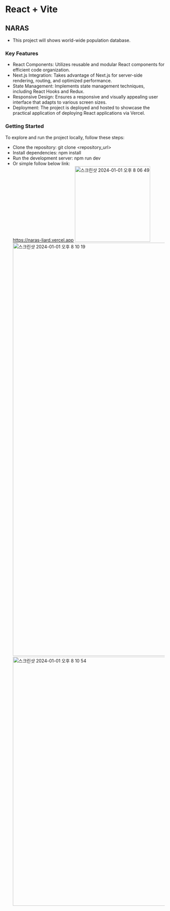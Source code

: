 # React + Vite

## NARAS

- This project will shows world-wide population database.

### Key Features

- React Components:
  Utilizes reusable and modular React components for efficient code organization.
- Next.js Integration:
  Takes advantage of Next.js for server-side rendering, routing, and optimized performance.
- State Management:
  Implements state management techniques, including React Hooks and Redux.
- Responsive Design:
  Ensures a responsive and visually appealing user interface that adapts to various screen sizes.
- Deployment:
  The project is deployed and hosted to showcase the practical application of deploying React applications via Vercel.

### Getting Started

To explore and run the project locally, follow these steps:

- Clone the repository: git clone <repository_url>
- Install dependencies: npm install
- Run the development server: npm run dev
- Or simple follow below link:<br>
  https://naras-liard.vercel.app
  <img width="238" alt="스크린샷 2024-01-01 오후 8 06 49" src="https://github.com/Na-David/react-/assets/45887454/85851ba0-0002-434a-90d0-ee5c2c1e69c8">
  <img width="1301" alt="스크린샷 2024-01-01 오후 8 10 19" src="https://github.com/Na-David/react-/assets/45887454/b8291c72-9d9d-471c-b98e-053227d06be5">
  <img width="784" alt="스크린샷 2024-01-01 오후 8 10 54" src="https://github.com/Na-David/react-/assets/45887454/45c275b6-9053-4c1c-8488-d9a1a62e9cf7">
